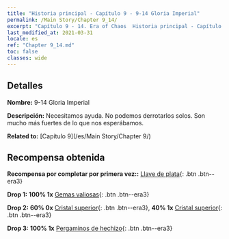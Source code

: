 ```yaml
---
title: "Historia principal - Capítulo 9 - 9-14 Gloria Imperial"
permalink: /Main Story/Chapter 9_14/
excerpt: "Capítulo 9 - 14. Era of Chaos  Historia principal - Capítulo 9_14. 9-14 Gloria Imperial"
last_modified_at: 2021-03-31
locale: es
ref: "Chapter 9_14.md"
toc: false
classes: wide
---
```


## Detalles

 **Nombre:** 9-14 Gloria Imperial

 **Descripción:** Necesitamos ayuda. No podemos derrotarlos solos. Son mucho más fuertes de lo que nos esperábamos.

 **Related to:** [Capítulo 9](/es/Main Story/Chapter 9/)

## Recompensa obtenida

 **Recompensa por completar por primera vez::** [Llave de plata](/es/Items/con_693/){: .btn .btn--era3}

 **Drop 1:** **100% 1x** [Gemas valiosas](/es/Items/mat_30/){: .btn .btn--era3}

 **Drop 2:** **60% 0x** [Cristal superior](/es/Items/mat_24/){: .btn .btn--era3}, **40% 1x** [Cristal superior](/es/Items/mat_24/){: .btn .btn--era3}

 **Drop 3:** **100% 1x** [Pergaminos de hechizo](/es/Items/con_694/){: .btn .btn--era3}

